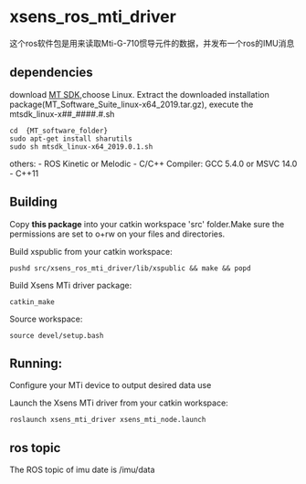 # xsens_ros_mti_driver
这个ros软件包是用来读取Mti-G-710惯导元件的数据，并发布一个ros的IMU消息

## dependencies
download [MT SDK](),choose Linux. Extract the downloaded installation package(MT_Software_Suite_linux-x64_2019.tar.gz), execute the mtsdk_linux-x##_####.#.sh
```
cd  {MT_software_folder}
sudo apt-get install sharutils
sudo sh mtsdk_linux-x64_2019.0.1.sh
```
others: - ROS Kinetic or Melodic - C/C++ Compiler: GCC 5.4.0 or MSVC 14.0 - C++11

## Building
Copy **this package** into your catkin workspace 'src' folder.Make sure the permissions are set to o+rw on your files and directories.

Build xspublic from your catkin workspace:
```
pushd src/xsens_ros_mti_driver/lib/xspublic && make && popd
```
Build Xsens MTi driver package:
```
catkin_make 
```
Source workspace:
```
source devel/setup.bash
```
## Running:
Configure your MTi device to output desired data use

Launch the Xsens MTi driver from your catkin workspace:
```
roslaunch xsens_mti_driver xsens_mti_node.launch
```
## ros topic
The ROS topic of imu date is /imu/data
